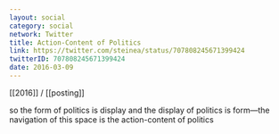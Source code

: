 ```yaml
---
layout: social
category: social
network: Twitter
title: Action-Content of Politics
link: https://twitter.com/steinea/status/707808245671399424
twitterID: 707808245671399424
date: 2016-03-09
---
```


[[2016]] / [[posting]]

so the form of politics is display and the display of politics is form—the navigation of this space is the action-content of politics
